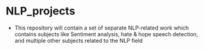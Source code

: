 # NLP_projects
* This repository will contain a set of separate NLP-related work which contains subjects like Sentiment analysis, hate & hope speech detection, and multiple other subjects related to the NLP field 
